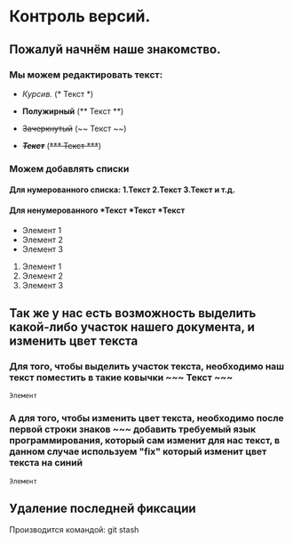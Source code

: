# Контроль версий. #
## Пожалуй начнём наше знакомство. ##
### Мы можем редактировать текст: ###

* *Курсив.* (* Текст *)

* **Полужирный** (** Текст **)

* ~~Зачеркнутый~~  (~~ Текст ~~)

* ~~***Текст***~~ (~~*** Текст ***~~)

### Можем добавлять списки ###

#### Для нумерованного списка: 1.Текст 2.Текст 3.Текст и т.д. ####
#### Для ненумерованного *Текст *Текст *Текст ####

* Элемент 1
* Элемент 2
* Элемент 3

1. Элемент 1
2. Элемент 2
3. Элемент 3 

## Так же у нас есть возможность выделить какой-либо участок нашего документа, и изменить цвет текста ## 

### Для того, чтобы выделить участок текста, необходимо наш текст поместить в такие ковычки ~~~ Текст ~~~ ###

~~~
Элемент
~~~

### А для того, чтобы изменить цвет текста, необходимо после первой строки знаков ~~~  добавить требуемый язык программирования, который сам изменит для нас текст, в данном случае используем "fix" который изменит цвет текста на синий ###

~~~fix
Элемент
~~~

## Удаление последней фиксации ##

Производится командой: git stash

